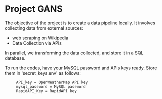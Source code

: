 # Project GANS

The objective of the project is to create a data pipeline locally. It involves collecting data from external sources:
- web scraping on Wikipedia
- Data Collection via APIs

In parallel, we transforming the data collected, and store it in a SQL database.

To run the codes, have your MySQL password and APIs keys ready. Store them in 'secret_keys.env' as follows:

         API_key = OpenWeatherMap API key
         mysql_password = MySQL password
         RapidAPI_Key = RapidAPI key

